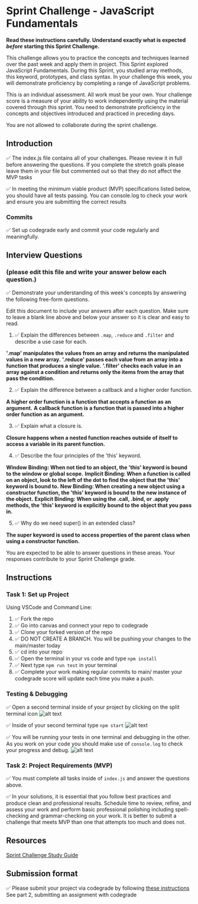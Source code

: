 # Sprint Challenge - JavaScript Fundamentals

**Read these instructions carefully. Understand exactly what is expected _before_ starting this Sprint Challenge.**

This challenge allows you to practice the concepts and techniques learned over the past week and apply them in project. This Sprint explored JavaScript Fundamentals. During this Sprint, you studied array methods, this keyword, prototypes, and class syntax. In your challenge this week, you will demonstrate proficiency by completing a range of JavaScript problems.

This is an individual assessment. All work must be your own. Your challenge score is a measure of your ability to work independently using the material covered through this sprint. You need to demonstrate proficiency in the concepts and objectives introduced and practiced in preceding days.

You are not allowed to collaborate during the sprint challenge.

## Introduction

✅ The index.js file contains all of your challenges. Please review it in full before answering the questions. If you complete the stretch goals please leave them in your file but commented out so that they do not affect the MVP tasks

✅ In meeting the minimum viable product (MVP) specifications listed below, you should have all tests passing. You can console.log to check your work and ensure you are submitting the correct results

### Commits

✅ Set up codegrade early and commit your code regularly and meaningfully.

## Interview Questions

### (please edit this file and write your answer below each question.)

✅ Demonstrate your understanding of this week's concepts by answering the following free-form questions.

Edit this document to include your answers after each question. Make sure to leave a blank line above and below your answer so it is clear and easy to read.

1. ✅ Explain the differences between `.map`, `.reduce` and `.filter` and describe a use case for each.

**'.map' manipulates the values from an array and returns the manipulated values in a new array.**
**'.reduce' passes each value from an array into a function that produces a single value.**
**'.filter' checks each value in an array against a condition and returns only the items from the array that pass the condition.**

2. ✅ Explain the difference between a callback and a higher order function.

**A higher order function is a function that accepts a function as an argument.**
**A callback function is a function that is passed into a higher order function as an argument.**

3. ✅ Explain what a closure is.

**Closure happens when a nested function reaches outside of itself to access a variable in its parent function.**

4. ✅ Describe the four principles of the 'this' keyword.

**Window Binding: When not tied to an object, the 'this' keyword is bound to the window or global scope.**
**Implicit Binding: When a function is called on an object, look to the left of the dot to find the object that the 'this' keyword is bound to.**
**New Binding: When creating a new object using a constructor function, the 'this' keyword is bound to the new instance of the object.**
**Explicit Binding: When using the .call, .bind, or .apply methods, the 'this' keyword is explicitly bound to the object that you pass in.**

5. ✅ Why do we need super() in an extended class?

**The super keyword is used to access properties of the parent class when using a constructor function.**

You are expected to be able to answer questions in these areas. Your responses contribute to your Sprint Challenge grade.

## Instructions

### Task 1: Set up Project

Using VSCode and Command Line:

1. ✅ Fork the repo
2. ✅ Go into canvas and connect your repo to codegrade
3. ✅ Clone your forked version of the repo
4. ✅ DO NOT CREATE A BRANCH. You will be pushing your changes to the main/master today
5. ✅ cd into your repo
6. ✅ Open the terminal in your vs code and type `npm install`
7. ✅ Next type `npm run test` in your terminal
8. ✅ Complete your work making regular commits to main/ master your codegrade score will update each time you make a push.

### Testing & Debugging

✅ Open a second terminal inside of your project by clicking on the split terminal icon
![alt text](assets/split_terminal.png 'Split Terminal')

✅ Inside of your second terminal type `npm start`
![alt text](assets/npm_start.png 'type npm start')

✅ You will be running your tests in one terminal and debugging in the other. As you work on your code you should make use of `console.log` to check your progress and debug.
![alt text](assets/tests_debug_terminal_final.png 'your terminal should look like this')

### Task 2: Project Requirements (MVP)

✅ You must complete all tasks inside of `index.js` and answer the questions above.

✅ In your solutions, it is essential that you follow best practices and produce clean and professional results. Schedule time to review, refine, and assess your work and perform basic professional polishing including spell-checking and grammar-checking on your work. It is better to submit a challenge that meets MVP than one that attempts too much and does not.

## Resources

[Sprint Challenge Study Guide](https://www.notion.so/lambdaschool/Unit-1-Sprint-3-Study-Guide-033a9a00659a4ef98c12eb97e49a6110)

## Submission format

✅ Please submit your project via codegrade by following [these instructions](https://lambdaschool.notion.site/lambdaschool/Lambda-School-Git-Flow-Step-by-step-269f68ae3bf64eb689a8328715a179f9) See part 2, submitting an assignment with codegrade
